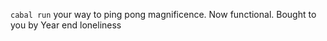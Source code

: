 `cabal run` your way to ping pong magnificence. Now functional. Bought to you by Year end loneliness